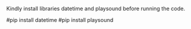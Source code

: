 Kindly install libraries datetime and playsound before running the code.

#pip install datetime
#pip install playsound
